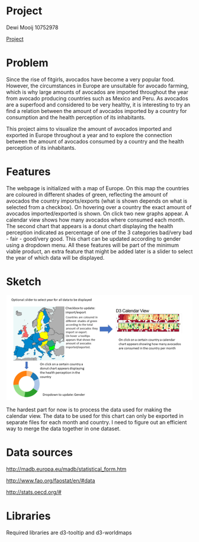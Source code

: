 # Project

Dewi Mooij 10752978

[Project](https://DMooij.github.io/programmeerproject/index.html)

# Problem

Since the rise of fitgirls, avocados have become a very popular food. However, the circumstances in Europe are unsuitable for avocado farming, which is why large amounts of avocados are imported throughout the year from avocado producing countries such as Mexico and Peru. As avocados are a superfood and considered to be very healthy, it is interesting to try an find a relation between the amount of avocados imported by a country for consumption and the health perception of its inhabitants.  

This project aims to visualize the amount of avocados imported and exported in Europe throughout a year and to explore the connection between the amount of avocados consumed by a country and the health perception of its inhabitants.

# Features

The webpage is initialized with a map of Europe. On this map the countries are coloured in different shades of green, reflecting the amount of avocados the country imports/exports (what is shown depends on what is selected from a checkbox). On hovering over a country the exact amount of avocados imported/exported is shown. On click two new graphs appear. A calendar view shows how many avocados where consumed each month. The second chart that appears is a donut chart displaying the health perception indicated as percentage of one of the 3 categories bad/very bad - fair - good/very good. This chart can be updated according to gender using a dropdown menu. All these features will be part of the minimum viable product, an extra feature that might be added later is a slider to select the year of which data will be displayed.

# Sketch
![sketch](doc/sketch.PNG)

The hardest part for now is to process the data used for making the calendar view. The data to be used for this chart can only be exported in separate files for each month and country. I need to figure out an efficient way to merge the data together in one dataset.

# Data sources

http://madb.europa.eu/madb/statistical_form.htm

http://www.fao.org/faostat/en/#data

http://stats.oecd.org/#

# Libraries

Required libraries are d3-tooltip and d3-worldmaps
